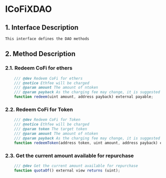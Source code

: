 # ICoFiXDAO

## 1. Interface Description
    This interface defines the DAO methods

## 2. Method Description

### 2.1. Redeem CoFi for ethers

```javascript
    /// @dev Redeem CoFi for ethers
    /// @notice Ethfee will be charged
    /// @param amount The amount of ntoken
    /// @param payback As the charging fee may change, it is suggested that the caller pay more fees, and the excess fees will be returned through this address
    function redeem(uint amount, address payback) external payable;
```

### 2.2. Redeem CoFi for Token

```javascript
    /// @dev Redeem CoFi for Token
    /// @notice Ethfee will be charged
    /// @param token The target token
    /// @param amount The amount of ntoken
    /// @param payback As the charging fee may change, it is suggested that the caller pay more fees, and the excess fees will be returned through this address
    function redeemToken(address token, uint amount, address payback) external payable;
```

### 2.3. Get the current amount available for repurchase

```javascript
    /// @dev Get the current amount available for repurchase
    function quotaOf() external view returns (uint);
```